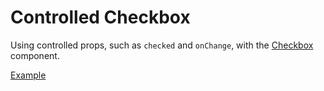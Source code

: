 # Controlled Checkbox

<p class="description">
  Using controlled props, such as <code>checked</code> and <code>onChange</code>, with the <a href="/components/checkbox">Checkbox</a> component.
</p>

<a href="./index.tsx" data-playground>Example</a>
